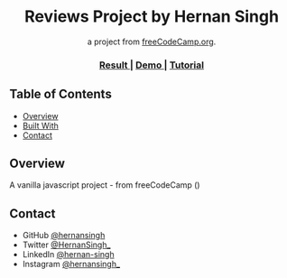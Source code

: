 <h1 align="center">Reviews Project by Hernan Singh</h1>

<div align="center">
   a project from <a href="http://freecodecamp.org" target="_blank">freeCodeCamp.org</a>.
</div>

<div align="center">
  <h3>
    <a href="https://hernansingh.github.io/reviews/"  target="_blank">
      Result
    </a>
    <span> | </span>
    <a href="https://vanilla-js-basic-project-3-reviews.netlify.app/" target="_blank">
      Demo
    </a>
    <span> | </span>
    <a href="https://www.youtube.com/watch?v=3PHXvlpOkf4&t=2644s" target="_blank">
      Tutorial
    </a>
  </h3>
</div>

<!-- TABLE OF CONTENTS -->

## Table of Contents

- [Overview](#overview)
- [Built With](#built-with)
- [Contact](#contact)

<!-- OVERVIEW -->

## Overview

A vanilla javascript project - from freeCodeCamp ()

## Contact

- GitHub [@hernansingh](https://github.com/hernansingh)
- Twitter [@HernanSingh_](https://twitter.com/HernanSingh_)
- LinkedIn [@hernan-singh](https://www.linkedin.com/in/hernan-singh)
- Instagram [@hernansingh_](https://www.instagram.com/hernansingh_)
